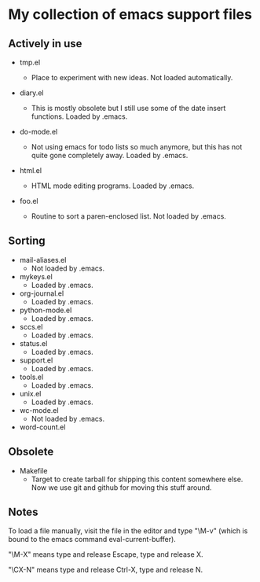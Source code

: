 # My collection of emacs support files

## Actively in use
  * tmp.el
    * Place to experiment with new ideas. Not loaded automatically.
  * diary.el
    * This is mostly obsolete but I still use some of the date insert
      functions. Loaded by .emacs.
  * do-mode.el
    * Not using emacs for todo lists so much anymore, but this has not quite gone 
      completely away. Loaded by .emacs.
  * html.el
    * HTML mode editing programs. Loaded by .emacs.

  * foo.el
    * Routine to sort a paren-enclosed list. Not loaded by .emacs.

## Sorting
  * mail-aliases.el
    * Not loaded by .emacs.
  * mykeys.el
    * Loaded by .emacs.
  * org-journal.el
    * Loaded by .emacs.
  * python-mode.el
    * Loaded by .emacs.
  * sccs.el
    * Loaded by .emacs.
  * status.el
    * Loaded by .emacs.
  * support.el
    * Loaded by .emacs.
  * tools.el
    * Loaded by .emacs.
  * unix.el
    * Loaded by .emacs.
  * wc-mode.el
    * Not loaded by .emacs.
  * word-count.el

## Obsolete
  * Makefile
    * Target to create tarball for shipping this content somewhere
      else. Now we use git and github for moving this stuff around.

## Notes

To load a file manually, visit the file in the editor and type "\M-v"
(which is bound to the emacs command eval-current-buffer).

"\M-X" means type and release Escape, type and release X.

"\CX-N" means type and release Ctrl-X, type and release N.